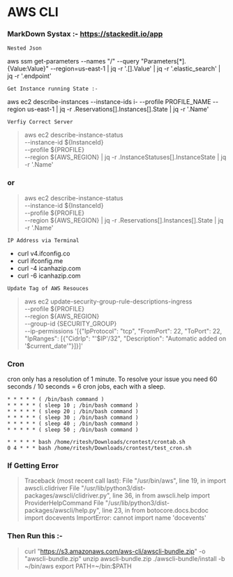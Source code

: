 # AWS CLI #
### MarkDown Systax :- https://stackedit.io/app #
```
Nested Json
```
aws ssm get-parameters --names "/<name>" --query "Parameters[*].{Value:Value}" --region=us-east-1 | jq -r '.[].Value' | jq -r '.elastic_search' | jq -r '.endpoint'

```
Get Instance running State :-
```
aws ec2 describe-instances   --instance-ids i-<ID>   --profile PROFILE_NAME   --region us-east-1 |  jq -r .Reservations[].Instances[].State | jq -r '.Name'

```
Verfiy Correct Server
```
>aws ec2 describe-instance-status \
  --instance-id ${InstanceId} \
  --profile ${PROFILE} \
  --region ${AWS_REGION} | jq -r .InstanceStatuses[].InstanceState | jq -r '.Name'
### or ###
>aws ec2 describe-instance-status \
  --instance-id ${InstanceId} \
  --profile ${PROFILE} \
  --region ${AWS_REGION} | jq -r .Reservations[].Instances[].State | jq -r '.Name' 

```
IP Address via Terminal
```
- curl v4.ifconfig.co
- curl ifconfig.me
- curl -4 icanhazip.com
- curl -6 icanhazip.com

```
Update Tag of AWS Resouces
```
>aws ec2 update-security-group-rule-descriptions-ingress \
	--profile ${PROFILE} \
	--region ${AWS_REGION} \
	--group-id {SECURITY_GROUP} \
	--ip-permissions '[{"IpProtocol": "tcp", "FromPort": 22, "ToPort": 22, "IpRanges": [{"CidrIp": "'$IP'/32", "Description": "Automatic added on '$current_date'"}]}]' 

### Cron
cron only has a resolution of 1 minute. To resolve your issue you need 60 seconds / 10 seconds = 6 cron jobs, each with a sleep.

```
* * * * * ( /bin/bash command )  
* * * * * ( sleep 10 ; /bin/bash command )  
* * * * * ( sleep 20 ; /bin/bash command )  
* * * * * ( sleep 30 ; /bin/bash command )  
* * * * * ( sleep 40 ; /bin/bash command )  
* * * * * ( sleep 50 ; /bin/bash command )  
```
```
* * * * * bash /home/ritesh/Downloads/crontest/crontab.sh
0 4 * * * bash /home/ritesh/Downloads/crontest/test_cron.sh
```
### If Getting Error
>Traceback (most recent call last):
  File "/usr/bin/aws", line 19, in <module>
    import awscli.clidriver
  File "/usr/lib/python3/dist-packages/awscli/clidriver.py", line 36, in <module>
    from awscli.help import ProviderHelpCommand
  File "/usr/lib/python3/dist-packages/awscli/help.py", line 23, in <module>
    from botocore.docs.bcdoc import docevents
ImportError: cannot import name 'docevents'

### Then Run this :- 
>curl "https://s3.amazonaws.com/aws-cli/awscli-bundle.zip" -o "awscli-bundle.zip"
unzip awscli-bundle.zip
./awscli-bundle/install -b ~/bin/aws
export PATH=~/bin:$PATH








